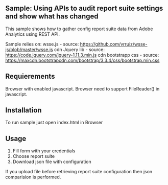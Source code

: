## Sample: Using APIs to audit report suite settings and show what has changed

This sample shows how to gather config report suite data from Adobe Analytics using REST API.

Sample relies on:
wsse.js - source: https://github.com/vrruiz/wsse-js/blob/master/wsse.js
cdn Jquery lib - source: https://code.jquery.com/jquery-1.11.3.min.js
cdn bootstrapp css - source: https://maxcdn.bootstrapcdn.com/bootstrap/3.3.4/css/bootstrap.min.css

## Requierements 
Browser with enabled javascript.
Browser need to support FileReader() in javascript.

## Installation
To run sample just open index.html in Browser


## Usage 
1) Fill form with your credentials 
2) Choose report suite
3) Download json file with configuration

If you upload file before retrieving report suite configuration then json comparision is performed. 
